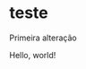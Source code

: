 # teste
Primeira alteração
<!doctype html>
<html>
  <head>
    <meta charset="utf-8">
    <title>Hello</title>
  </head>
  <body>
    Hello, world!
  </body>
</html>
